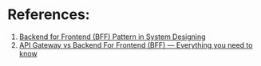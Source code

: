 
# References:

1. [Backend for Frontend (BFF) Pattern in System Designing](https://blog.bitsrc.io/backend-for-frontend-bff-pattern-in-system-designing-501a71df6bf7)
2. [API Gateway vs Backend For Frontend (BFF) — Everything you need to know](https://medium.com/javarevisited/api-gateway-vs-backend-for-frontend-bff-everything-you-need-to-know-90154a1e693f)